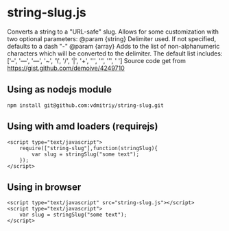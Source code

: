 # string-slug.js
Converts a string to a "URL-safe" slug.
Allows for some customization with two optional parameters:
@param {string} Delimiter used. If not specified, defaults to a dash "-"
@param {array} Adds to the list of non-alphanumeric characters which
will be converted to the delimiter. The default list includes:
['–', '—', '―', '~', '\\', '/', '|', '+', '\'', '‘', '’', ' ']
Source code get from https://gist.github.com/demoive/4249710

## Using as nodejs module
	npm install git@github.com:vdmitriy/string-slug.git

## Using with amd loaders (requirejs)
	<script type="text/javascript">
		require(["string-slug"],function(stringSlug){
			var slug = stringSlug("some text");
		});
	</script>

## Using in browser
	<script type="text/javascript" src="string-slug.js"></script>
	<script type="text/javascript">
		var slug = stringSlug("some text");
	</script>
